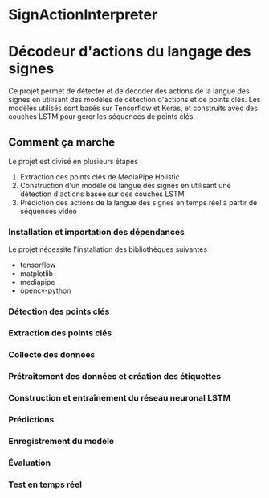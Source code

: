 # SignActionInterpreter
# Décodeur d'actions du langage des signes

Ce projet permet de détecter et de décoder des actions de la langue des signes en utilisant des modèles de détection d'actions et de points clés. Les modèles utilisés sont basés sur Tensorflow et Keras, et construits avec des couches LSTM pour gérer les séquences de points clés.

## Comment ça marche

Le projet est divisé en plusieurs étapes :

1. Extraction des points clés de MediaPipe Holistic
2. Construction d'un modèle de langue des signes en utilisant une détection d'actions basée sur des couches LSTM
3. Prédiction des actions de la langue des signes en temps réel à partir de séquences vidéo

### Installation et importation des dépendances

Le projet nécessite l'installation des bibliothèques suivantes :

- tensorflow
- matplotlib
- mediapipe
- opencv-python

### Détection des points clés
### Extraction des points clés
### Collecte des données
### Prétraitement des données et création des étiquettes
### Construction et entraînement du réseau neuronal LSTM
### Prédictions
### Enregistrement du modèle
### Évaluation
### Test en temps réel